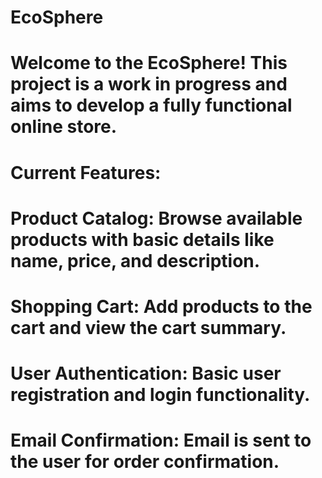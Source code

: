# EcoSphere
# Welcome to the EcoSphere! This project is a work in progress and aims to develop a fully functional online store.

# Current Features:
  # Product Catalog: Browse available products with basic details like name, price, and description.
  # Shopping Cart: Add products to the cart and view the cart summary.
  # User Authentication: Basic user registration and login functionality.
  # Email Confirmation: Email is sent to the user for order confirmation.
